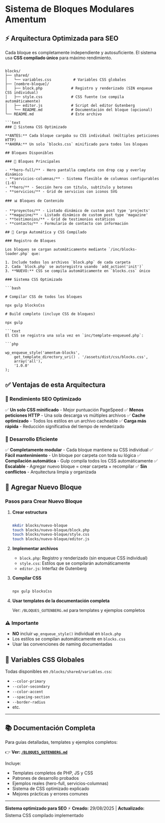 # Sistema de Bloques Modulares Amentum

## ⚡ Arquitectura Optimizada para SEO

Cada bloque es completamente independiente y autosuficiente. El sistema usa **CSS compilado único** para máximo rendimiento.

```text

blocks/
├── shared/
│   └── variables.css          # Variables CSS globales
├── [nombre-bloque]/
│   ├── block.php             # Registro y renderizado (SIN enqueue CSS individual)
│   ├── style.css             # CSS fuente (se compila automáticamente)
│   ├── editor.js             # Script del editor Gutenberg
│   └── README.md             # Documentación del bloque (opcional)
└── README.md                 # Este archivo

```text
### 🚀 Sistema CSS Optimizado

**ANTES:** Cada bloque cargaba su CSS individual (múltiples peticiones HTTP)
**AHORA:** Un solo `blocks.css` minificado para todos los bloques

## Bloques Disponibles

### 🎯 Bloques Principales

- **hero-full/** - Hero pantalla completa con drop cap y overlay dinámico
- **servicios-columnas/** - Sistema flexible de columnas configurables (1-6)
- **hero/** - Sección hero con título, subtítulo y botones
- **servicios/** - Grid de servicios con iconos SVG

### 📊 Bloques de Contenido

- **proyectos/** - Listado dinámico de custom post type 'projects'
- **magazine/** - Listado dinámico de custom post type 'magazine'
- **testimonios/** - Grid de testimonios estáticos
- **contacto/** - Formulario de contacto con información

## 🔧 Carga Automática y CSS Compilado

### Registro de Bloques

Los bloques se cargan automáticamente mediante `/inc/blocks-loader.php` que:

1. Include todos los archivos `block.php` de cada carpeta
2. Cada `block.php` se autoregistra usando `add_action('init')`
3. **NUEVO:** CSS se compila automáticamente en `blocks.css` único

### Sistema CSS Optimizado

```bash

# Compilar CSS de todos los bloques

npx gulp blocksCss

# Build completo (incluye CSS de bloques)

npx gulp

```text
El CSS se registra una sola vez en `inc/template-enqueued.php`:

```php

wp_enqueue_style('amentum-blocks',
    get_template_directory_uri() . '/assets/dist/css/blocks.css',
    array('all'),
    '1.0.0'
);

```

## ✅ Ventajas de esta Arquitectura

### 🚀 Rendimiento SEO Optimizado

✅ **Un solo CSS minificado** - Mejor puntuación PageSpeed
✅ **Menos peticiones HTTP** - Una sola descarga vs múltiples archivos
✅ **Cache optimizado** - Todos los estilos en un archivo cacheable
✅ **Carga más rápida** - Reducción significativa del tiempo de renderizado

### 🔧 Desarrollo Eficiente

✅ **Completamente modular** - Cada bloque mantiene su CSS individual
✅ **Fácil mantenimiento** - Un bloque por carpeta con toda su lógica
✅ **Compilación automática** - Gulp compila todos los CSS automáticamente
✅ **Escalable** - Agregar nuevo bloque = crear carpeta + recompilar
✅ **Sin conflictos** - Arquitectura limpia y organizada

## 📝 Agregar Nuevo Bloque

### Pasos para Crear Nuevo Bloque

1. **Crear estructura**

   ```bash

   mkdir blocks/nuevo-bloque
   touch blocks/nuevo-bloque/block.php
   touch blocks/nuevo-bloque/style.css
   touch blocks/nuevo-bloque/editor.js

   ```

1. **Implementar archivos**
   - `block.php`: Registro y renderizado (sin enqueue CSS individual)
   - `style.css`: Estilos que se compilarán automáticamente
   - `editor.js`: Interfaz de Gutenberg

1. **Compilar CSS**

   ```bash

   npx gulp blocksCss

   ```

1. **Usar templates de la documentación completa**

   Ver: `/BLOQUES_GUTENBERG.md` para templates y ejemplos completos

### ⚠️ Importante

- **NO** incluir `wp_enqueue_style()` individual en `block.php`
- Los estilos se compilan automáticamente en `blocks.css`
- Usar las convenciones de naming documentadas

## 🎨 Variables CSS Globales

Todas disponibles en `/blocks/shared/variables.css`:

- `--color-primary`
- `--color-secondary`
- `--color-accent`
- `--spacing-section`
- `--border-radius`
- etc.

---

## 📚 Documentación Completa

Para guías detalladas, templates y ejemplos completos:

👉 **Ver: [`/BLOQUES_GUTENBERG.md`](../BLOQUES_GUTENBERG.md)**

Incluye:

- Templates completos de PHP, JS y CSS
- Patrones de desarrollo probados
- Ejemplos reales (hero-full, servicios-columnas)
- Sistema de CSS optimizado explicado
- Mejores prácticas y errores comunes

---

**Sistema optimizado para SEO** ⚡
**Creado:** 29/08/2025 | **Actualizado:** Sistema CSS compilado implementado
